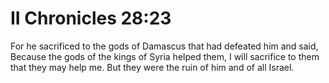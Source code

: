 # II Chronicles 28:23

For he sacrificed to the gods of Damascus that had defeated him and said, Because the gods of the kings of Syria helped them, I will sacrifice to them that they may help me. But they were the ruin of him and of all Israel.
